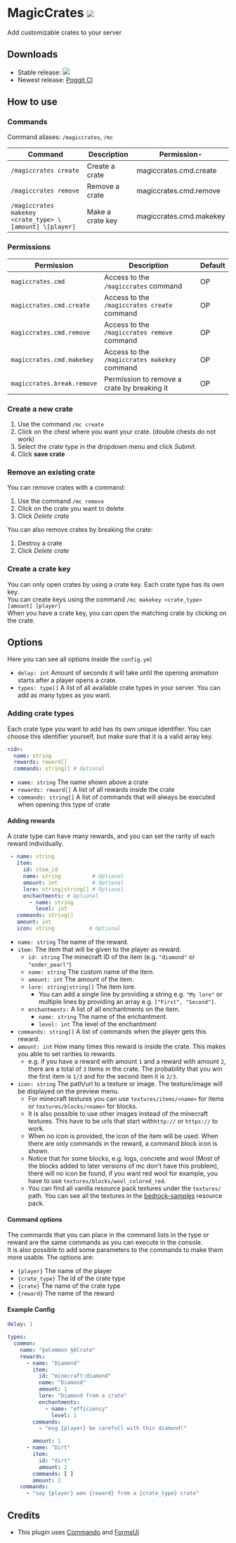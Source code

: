 # MagicCrates [![](https://poggit.pmmp.io/shield.dl.total/MagicCrates)](https://poggit.pmmp.io/p/MagicCrates)

Add customizable crates to your server

## Downloads

- Stable release: [![](https://poggit.pmmp.io/shield.api/MagicCrates)](https://poggit.pmmp.io/p/MagicCrates)
- Newest release: [Poggit CI](https://poggit.pmmp.io/ci/Hebbinkpro/MagicCrates/MagicCrates)

## How to use

### Commands

Command aliases: `/magiccrates`, `/mc`

| Command                                                 | Description      | Permission-             |
|---------------------------------------------------------|------------------|-------------------------|
| `/magiccrates create`                                   | Create a crate   | magiccrates.cmd.create  |
| `/magiccrates remove`                                   | Remove a crate   | magiccrates.cmd.remove  |
| `/magiccrates makekey <crate_type> \[amount] \[player]` | Make a crate key | magiccrates.cmd.makekey |

### Permissions

| Permission                 | Description                                  | Default |
|----------------------------|----------------------------------------------|---------|
| `magiccrates.cmd`          | Access to the `/magiccrates` command         | OP      |
| `magiccrates.cmd.create`   | Access to the `/magiccrates create` command  | OP      |
| `magiccrates.cmd.remove`   | Access to the `/magiccrates remove` command  | OP      |
| `magiccrates.cmd.makekey`  | Access to the `/magiccrates makekey` command | OP      |
| `magiccrates.break.remove` | Permission to remove a crate by breaking it  | OP      |

### Create a new crate

1. Use the command `/mc create`
2. Click on the chest where you want your crate. (double chests do not work)
3. Select the crate type in the dropdown menu and click _Submit_.
4. Click **save crate**

### Remove an existing crate

You can remove crates with a command:

1. Use the command `/mc remove`
2. Click on the crate you want to delete
3. Click _Delete crate_

You can also remove crates by breaking the crate:

1. Destroy a crate
2. Click _Delete crate_

### Create a crate key

You can only open crates by using a crate key. Each crate type has its own key.<br>
You can create keys using the command `/mc makekey <crate_type> [amount] [player]`<br>
When you have a crate key, you can open the matching crate by clicking on the crate.

## Options

Here you can see all options inside the `config.yml`

- `delay: int` Amount of seconds it will take until the opening animation starts after a player opens a crate.
- `types: type[]` A list of all available crate types in your server. You can add as many types as you want.

### Adding crate types

Each crate type you want to add has its own unique identifier. You can choose this identifier yourself, but make sure
that it is a valid array key.

```yml
<id>:
  name: string
  rewards: reward[]
  commands: string[] # Optional
```

- `name: string` The name shown above a crate
- `rewards: reward[]` A list of all rewards inside the crate
- `commands: string[]` A list of commands that will always be executed when opening this type of crate

#### Adding rewards

A crate type can have many rewards, and you can set the rarity of each reward individually.

```yml
 - name: string
   item:
     id: item_id
     name: string          # Optional
     amount: int           # Optional
     lore: string|string[] # Optional
     enchantments: # Optional
       - name: string
         level: int
   commands: string[]
   amount: int
   icon: string           # Optional
```

- `name: string` The name of the reward.
- `item:` The item that will be given to the player as reward.
  - `id: string` The minecraft ID of the item (e.g. `"diamond"` or `"ender_pearl"`)
  - `name: string` The custom name of the item.
  - `amount: int` The amount of the item.
  - `lore: string|string[]` The item lore.
    - You can add a single line by providing a string e.g. `"My lore"` or multiple lines by providing an array
      e.g. `["First", "Second"]`.
  - `enchantments:` A list of all enchantments on the item.
    - `name: string` The name of the enchantment.
    - `level: int` The level of the enchantment
- `commands: string[]` A list of commands when the player gets this reward.
- `amount: int` How many times this reward is inside the crate. This makes you able to set rarities to rewards.
  - e.g. if you have a reward with amount `1` and a reward with amount `2`, there are a total of `3` items in the crate.
    The probability that you win the first item is `1/3` and for the second item it is `2/3`.
- `icon: string` The path/url to a texture or image. The texture/image will be displayed on the preview menu.
  - For minecraft textures you can use `textures/items/<name>` for items or `textures/blocks/<name>` for blocks.
  - It is also possible to use other images instead of the minecraft textures. This have to be urls that start
    with`http://` or `https://` to work.
  - When no icon is provided, the icon of the item will be used. When there are only commands in the reward, a command
    block icon is shown.
  - Notice that for some blocks, e.g. logs, concrete and wool (Most of the blocks added to later versions of mc don't
    have this problem), there will no icon be found, if you want red wool for example, you have to
    use `textures/blocks/wool_colored_red`.
  - You can find all vanilla resource pack textures under the `textures/` path. You can see all the textures in
    the [bedrock-samples](https://github.com/Mojang/bedrock-samples/) resource pack.

#### Command options

The commands that you can place in the command lists in the type or reward are the same commands as you can execute in
the console.<br>
It is also possible to add some parameters to the commands to make them more usable. The options are:

- `{player}` The name of the player
- `{crate_type}` The id of the crate type
- `{crate}` The name of the crate type
- `{reward}` The name of the reward

#### Example Config

```yml
delay: 1

types:
  common:
    name: "§eCommon §6Crate"
    rewards:
      - name: "Diamond"
        item:
          id: "minecraft:diamond"
          name: "Diamond"
          amount: 1
          lore: "Diamond from a crate"
          enchantments:
            - name: "efficiency"
              level: 1
        commands:
          - "msg {player} be carefull with this diamond!"

        amount: 1
      - name: "Dirt"
        item:
          id: "dirt"
          amount: 2
        commands: [ ]
        amount: 2
    commands:
      - "say {player} won {reward} from a {crate_type} crate"

```

## Credits

- This plugin uses [Commando](https://github.com/CortexPE/Commando) and [FormsUI](https://github.com/Vecnavium/FormsUI)
